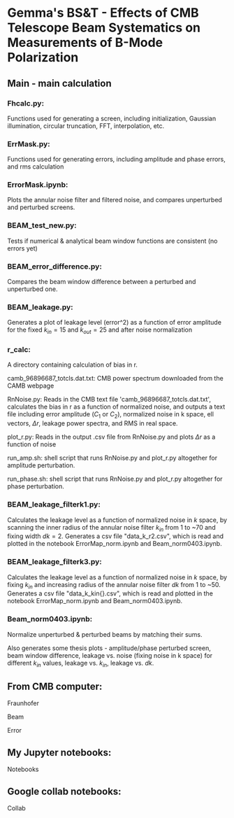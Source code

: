 # Gemma's BS&T - Effects of CMB Telescope Beam Systematics on Measurements of B-Mode Polarization

## Main - main calculation


### Fhcalc.py: 
Functions used for generating a screen, including initialization, Gaussian illumination, circular truncation, FFT, interpolation, etc.

### ErrMask.py: 
Functions used for generating errors, including amplitude and phase errors, and rms calculation

### ErrorMask.ipynb: 
Plots the annular noise filter and filtered noise, and compares unperturbed and perturbed screens.

### BEAM_test_new.py: 
Tests if numerical & analytical beam window functions are consistent (no errors yet)

### BEAM_error_difference.py: 
Compares the beam window difference between a perturbed and unperturbed one.

### BEAM_leakage.py: 
Generates a plot of leakage level (error^2) as a function of error amplitude for the fixed $k_{in}=15$ and $k_{out}=25$ and after noise normalization

### r_calc: 
A directory containing calculation of bias in r.

camb_96896687_totcls.dat.txt: CMB power spectrum downloaded from the CAMB webpage

RnNoise.py: Reads in the CMB text file 'camb_96896687_totcls.dat.txt', calculates the bias in r as a function of normalized noise, and outputs a text file including error amplitude ($C_1$ or $C_2$), normalized noise in k space, ell vectors, $\Delta r$, leakage power spectra, and RMS in real space. 

plot_r.py: Reads in the output .csv file from RnNoise.py and plots $\Delta r$ as a function of noise

run_amp.sh: shell script that runs RnNoise.py and plot_r.py altogether for amplitude perturbation.

run_phase.sh: shell script that runs RnNoise.py and plot_r.py altogether for phase perturbation.

### BEAM_leakage_filterk1.py:
Calculates the leakage level as a function of normalized noise in $k$ space, by scanning the inner radius of the annular noise filter $k_{in}$ from 1 to ~70 and fixing width $dk=2$. Generates a csv file "data_k_r2.csv", which is read and plotted in the notebook ErrorMap_norm.ipynb and Beam_norm0403.ipynb.

### BEAM_leakage_filterk3.py:
Calculates the leakage level as a function of normalized noise in $k$ space, by fixing $k_{in}$ and increasing radius of the annular noise filter $dk$ from 1 to ~50. Generates a csv file "data_k_kin{}.csv", which is read and plotted in the notebook ErrorMap_norm.ipynb and Beam_norm0403.ipynb.

### Beam_norm0403.ipynb:
Normalize unperturbed & perturbed beams by matching their sums. 

Also generates some thesis plots - amplitude/phase perturbed screen, beam window difference, leakage vs. noise (fixing noise in k space) for different $k_{in}$ values, leakage vs. $k_{in}$, leakage vs. $dk$.




## From CMB computer:

Fraunhofer

Beam

Error

## My Jupyter notebooks:

Notebooks

## Google collab notebooks:

Collab
